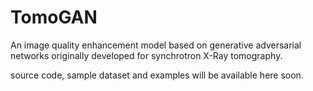 # TomoGAN
An image quality enhancement model based on generative adversarial networks originally developed for synchrotron X-Ray tomography.

source code, sample dataset and examples will be available here soon.
